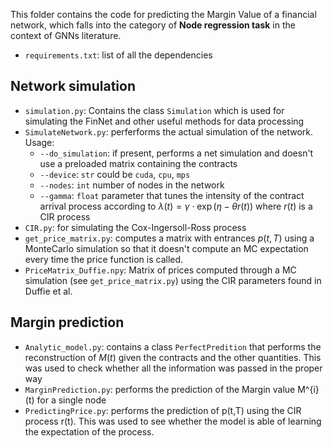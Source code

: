 This folder contains the code for predicting the Margin Value of a financial network, which falls into the category of **Node regression task** in the context of GNNs literature.

- `requirements.txt`: list of all the dependencies

## Network simulation
- `simulation.py`: Contains the class `Simulation` which is used for simulating the FinNet and other useful methods for data processing
- `SimulateNetwork.py`: perferforms the actual simulation of the network. Usage:
   - `--do_simulation`: if present, performs a net simulation and doesn't use a preloaded matrix containing the contracts
   - `--device`: `str` could be `cuda`, `cpu`, `mps`
   - `--nodes`: `int` number of nodes in the network
   - `--gamma`: `float` parameter that tunes the intensity of the contract arrival process according to $\lambda(t) = \gamma \cdot \exp{(\eta -\theta r(t))}$ where $r(t)$ is a CIR process
- `CIR.py`: for simulating the Cox-Ingersoll-Ross process
- `get_price_matrix.py`: computes a matrix with entrances $p(t,T)$ using a MonteCarlo simulation so that it doesn't compute an MC expectation every time the price function is called.
- `PriceMatrix_Duffie.npy`: Matrix of prices computed through a MC simulation (see `get_price_matrix.py`) using the CIR parameters found in Duffie et al.

## Margin prediction
- `Analytic_model.py`: contains a class `PerfectPredition` that performs the reconstruction of $M(t)$ given the contracts and the other quantities. This was used to check whether all the information was passed in the proper way
- `MarginPrediction.py`: performs the prediction of the Margin value M^{i}(t) for a single node
- `PredictingPrice.py`: performs the prediction of p(t,T) using the CIR process r(t). This was used to see whether the model is able of learning the expectation of the process.

